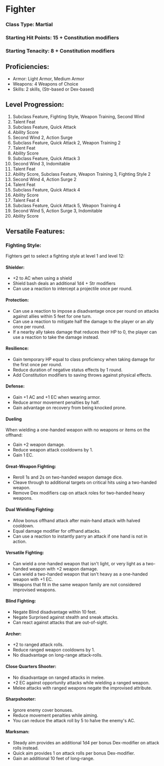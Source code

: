 <h1>Fighter</h1>
<h3>Class Type: Martial</h3>
<h3>Starting Hit Points: 15 + Constitution modifiers</h3>
<h3>Starting Tenacity: 8 + Constitution modifiers</h3>

<h2>Proficiencies:</h2>
  
- Armor: Light Armor, Medium Armor
- Weapons: 4 Weapons of Choice
- Skills: 2 skills, (Str-based or Dex-based)

<h2>Level Progression:</h2>

1. Subclass Feature, Fighting Style, Weapon Training, Second Wind
2. Talent Feat
3. Subclass Feature, Quick Attack
4. Ability Score
5. Second Wind 2, Action Surge
6. Subclass Feature, Quick Attack 2, Weapon Training 2
7. Talent Feat
8. Ability Score
9. Subclass Feature, Quick Attack 3
10. Second Wind 3, Indomitable
11. Talent Feat
12. Ability Score, Subclass Feature, Weapon Training 3, Fighting Style 2
13. Second Wind 4, Action Surge 2
14. Talent Feat
15. Subclass Feature, Quick Attack 4
16. Ability Score
17. Talent Feat 4
18. Subclass Feature, Quick Attack 5, Weapon Training 4
19. Second Wind 5, Action Surge 3, Indomitable
20. Ability Score

<h2>Versatile Features:</h2>
<h3>Fighting Style:</h3>
Fighters get to select a fighting style at level 1 and level 12:
<h4>Shielder:</h4> 
<ul>
<li>+2 to AC when using a shield</li>
<li>Shield bash deals an additional 1d4 + Str modifiers</li>
<li>Can use a reaction to intercept a projectile once per round.</li>  
</ul>
<h4>Protection:</h4>
<ul>
<li>Can use a reaction to impose a disadvantage once per round on attacks against allies within 5 feet for one turn.</li>
<li>Can use a reaction to mitigate half the damage to the player or an ally once per round.</li>
<li>If a nearby ally takes damage that reduces their HP to 0, the player can use a reaction to take the damage instead.</li>
</ul>
<h4>Resilience:</h4>
<ul>
<li>Gain temporary HP equal to class proficiency when taking damage for the first once per round.</li>
<li>Reduce duration of negative status effects by 1 round.</li>
<li>Add Constitution modifiers to saving throws against physical effects.</li>
</ul>
<h4>Defense:</h4>
<ul>
<li>Gain +1 AC and +1 EC when wearing armor.</li>
<li>Reduce armor movement penalties by half.</li>
<li>Gain advantage on recovery from being knocked prone.</li>
</ul>
<h4>Dueling</h4>
<span>When wielding a one-handed weapon with no weapons or items on the offhand:</span>
<ul>
<li>Gain +2 weapon damage.</li>
<li>Reduce weapon attack cooldowns by 1.</li>
<li>Gain 1 EC.</li>
</ul>
<h4>Great-Weapon Fighting:</h4>
<ul>
<li>Reroll 1s and 2s on two-handed weapon damage dice.</li>
<li>Cleave through to additional targets on critical hits using a two-handed weapon.</li>
<li>Remove Dex modifiers cap on attack roles for two-handed heavy weapons.</li>
</ul>
<h4>Dual Wielding Fighting:</h4>
<ul>
<li>Allow bonus offhand attack after main-hand attack with halved cooldown.</li>
<li>Equal damage modifier for offhand attacks.</li>
<li>Can use a reaction to instantly parry an attack if one hand is not in action.</li>
</ul>
<h4>Versatile Fighting:</h4>
<ul>
<li>Can wield a one-handed weapon that isn't light, or very light as a two-handed weapon with +2 weapon damage.</li>
<li>Can wield a two-handed weapon that isn't heavy as a one-handed weapon with +1 EC.</li>
<li>Weapons that fit in the same weapon family are not considered improvised weapons.</li>
</ul>
<h4>Blind Fighting:</h4>
<ul>
<li>Negate Blind disadvantage within 10 feet.</li>
<li>Negate Surprised against stealth and sneak attacks.</li>
<li>Can react against attacks that are out-of-sight.</li>
</ul>
<h4>Archer:</h4>
<ul>
<li>+2 to ranged attack rolls.</li>
<li>Reduce ranged weapon cooldowns by 1.</li>
<li>No disadvantage on long-range attack-rolls.</li>
</ul>
<h4>Close Quarters Shooter:</h4>
<ul>
<li>No disadvantage on ranged attacks in melee.</li>
<li>+2 EC against opportunity attacks while wielding a ranged weapon.</li>
<li>Melee attacks with ranged weapons negate the improvised attribute.</li>
</ul>
<h4>Sharpshooter:</h4>
<ul>
<li>Ignore enemy cover bonuses.</li>
<li>Reduce movement penalties while aiming.</li>
<li>You can reduce the attack roll by 5 to halve the enemy's AC.</li>
</ul>
<h4>Marksman:</h4>
<ul>
<li>Steady aim provides an additional 1d4 per bonus Dex-modifier on attack rolls instead.</li>
<li>Quick aim provides 1 on attack rolls per bonus Dex-modifier.</li>
<li>Gain an additional 10 feet of long-range.</li>
</ul>
